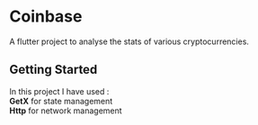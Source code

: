# Coinbase

A flutter project to analyse the stats of various cryptocurrencies. 

## Getting Started
In this project I have used :</br> 
**GetX** for state management </br> 
**Http** for network management
